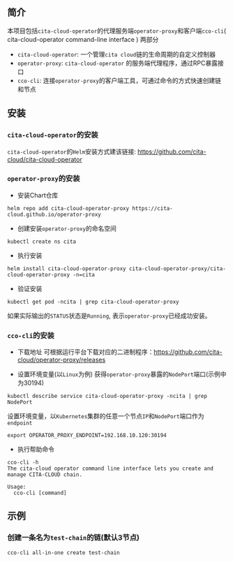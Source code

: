 简介
----
本项目包括`cita-cloud-operator`的代理服务端`operator-proxy`和客户端`cco-cli`( cita-cloud-operator command-line interface ) 两部分
- `cita-cloud-operator`: 一个管理`cita cloud`链的生命周期的自定义控制器
- `operator-proxy`: `cita-cloud-operator` 的服务端代理程序，通过RPC暴露接口 
- `cco-cli`: 连接`operator-proxy`的客户端工具，可通过命令的方式快速创建链和节点

安装
----
### `cita-cloud-operator`的安装
`cita-cloud-operator`的`Helm`安装方式建该链接: <https://github.com/cita-cloud/cita-cloud-operator>

### `operator-proxy`的安装
- 安装Chart仓库
```
helm repo add cita-cloud-operator-proxy https://cita-cloud.github.io/operator-proxy
```
- 创建安装`operator-proxy`的命名空间
```
kubectl create ns cita
```
- 执行安装
```
helm install cita-cloud-operator-proxy cita-cloud-operator-proxy/cita-cloud-operator-proxy -n=cita
```
- 验证安装
```
kubectl get pod -ncita | grep cita-cloud-operator-proxy
```
如果实际输出的`STATUS`状态是`Running`, 表示`operator-proxy`已经成功安装。

### `cco-cli`的安装
- 下载地址
可根据运行平台下载对应的二进制程序：<https://github.com/cita-cloud/operator-proxy/releases>

- 设置环境变量(以`Linux`为例)
获得`operator-proxy`暴露的`NodePort`端口(示例中为30194)
```
kubectl describe service cita-cloud-operator-proxy -ncita | grep NodePort
```
设置环境变量，以`Kubernetes`集群的任意一个节点`IP`和`NodePort`端口作为`endpoint`
```
export OPERATOR_PROXY_ENDPOINT=192.168.10.120:30194
```

- 执行帮助命令
```
cco-cli -h
The cita-cloud operator command line interface lets you create and manage CITA-CLOUD chain.

Usage:
  cco-cli [command]
```

示例
----

### 创建一条名为`test-chain`的链(默认3节点)
```
cco-cli all-in-one create test-chain
```